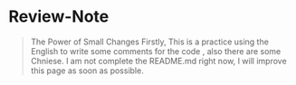 # Review-Note
> The Power of Small Changes
Firstly, This is a practice using the English to write some comments for the code , also there are some Chniese. 
I am not complete the README.md right now, I will improve this page as soon as possible.

